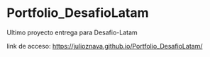 # Portfolio_DesafioLatam

Ultimo proyecto entrega para Desafio-Latam

link de acceso: https://julioznava.github.io/Portfolio_DesafioLatam/



